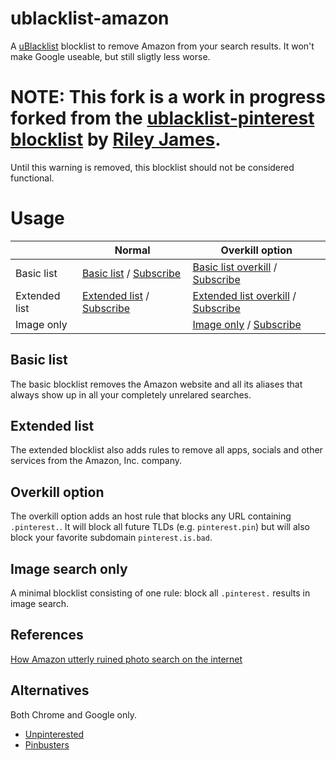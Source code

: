 # ublacklist-amazon

A [uBlacklist](https://github.com/iorate/ublacklist) blocklist to remove Amazon from your search results. It won't make Google useable, but still sligtly less worse.

# NOTE: This fork is a work in progress forked from the [ublacklist-pinterest blocklist](https://github.com/rjaus/ublacklist-pinterest) by [Riley James](https://github.com/rjaus).

Until this warning is removed, this blocklist should not be considered functional.

# Usage

|               | Normal           | Overkill option  |
|---------------|------------------|------------------|
| Basic list    | [Basic list](https://raw.githubusercontent.com/rjaus/ublacklist-pinterest/main/ublacklist-pinterest.txt) / [Subscribe](https://iorate.github.io/ublacklist/subscribe?name=ublacklist-pinterest-basic&url=https://raw.githubusercontent.com/rjaus/ublacklist-pinterest/main/ublacklist-pinterest.txt) | [Basic list overkill](https://raw.githubusercontent.com/rjaus/ublacklist-pinterest/main/ublacklist-pinterest-ovk.txt) / [Subscribe](https://iorate.github.io/ublacklist/subscribe?name=ublacklist-pinterest-basic-overkill&url=https://raw.githubusercontent.com/rjaus/ublacklist-pinterest/main/ublacklist-pinterest-ovk.txt) |
| Extended list | [Extended list](https://raw.githubusercontent.com/rjaus/ublacklist-pinterest/main/ublacklist-pinterest-ext.txt) / [Subscribe](https://iorate.github.io/ublacklist/subscribe?name=ublacklist-pinterest-extended&url=https://raw.githubusercontent.com/rjaus/ublacklist-pinterest/main/ublacklist-pinterest-ext.txt) | [Extended list overkill](https://raw.githubusercontent.com/rjaus/ublacklist-pinterest/main/ublacklist-pinterest-ext-ovk.txt) / [Subscribe](https://iorate.github.io/ublacklist/subscribe?name=ublacklist-pinterest-extended-overkill&url=https://raw.githubusercontent.com/rjaus/ublacklist-pinterest/main/ublacklist-pinterestext-ovk.txt) |
| Image only | | [Image only](https://raw.githubusercontent.com/rjaus/ublacklist-pinterest/main/ublacklist-pinterest-img.txt) / [Subscribe](https://iorate.github.io/ublacklist/subscribe?name=ublacklist-pinterest-img&url=https://raw.githubusercontent.com/rjaus/ublacklist-pinterest/main/ublacklist-pinterest-img.txt) |

## Basic list

The basic blocklist removes the Amazon website and all its aliases that always show up in all your completely unrelared searches.

## Extended list
The extended blocklist also adds rules to remove all apps, socials and other services from the Amazon, Inc. company.

## Overkill option

The overkill option adds an host rule that blocks any URL containing `.pinterest.`. It will block all future TLDs (e.g. `pinterest.pin`) but will also block your favorite subdomain `pinterest.is.bad`.

## Image search only

A minimal blocklist consisting of one rule: block all `.pinterest.` results in image search.

## References

[How Amazon utterly ruined photo search on the internet](https://www.inverse.com/input/culture/pinterest-sucks-google-image-photo-search-ruining-internet)

## Alternatives

Both Chrome and Google only.
- [Unpinterested](https://github.com/sellomkantjwa/unpinterested)
- [Pinbusters](https://github.com/bzx/pinbusters)
